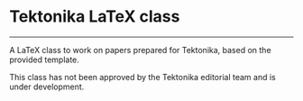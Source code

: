 # Tektonika LaTeX class

---

A LaTeX class to work on papers prepared for Tektonika, based on the provided template. 

This class has not been approved by the Tektonika editorial team and is under development. 
